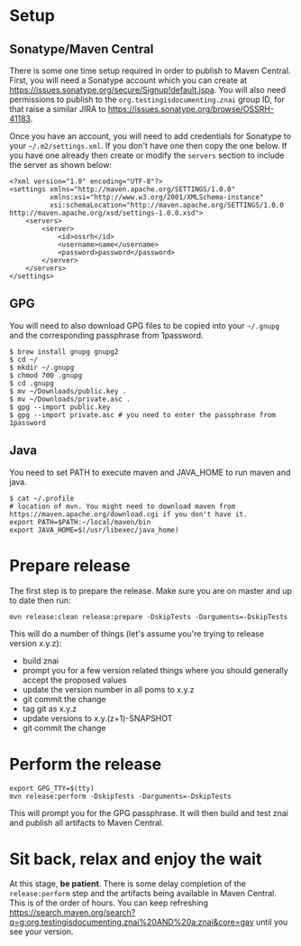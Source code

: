 # Setup

## Sonatype/Maven Central

There is some one time setup required in order to publish to Maven Central.  First, you will need a Sonatype account which
you can create at https://issues.sonatype.org/secure/Signup!default.jspa.  You will also need permissions to publish to
the `org.testingisdocumenting.znai` group ID, for that raise a similar JIRA to https://issues.sonatype.org/browse/OSSRH-41183.

Once you have an account, you will need to add credentials for Sonatype to your `~/.m2/settings.xml`.  If you don't have
one then copy the one below.  If you have one already then create or modify the `servers` section to include the server
as shown below:

```
<?xml version="1.0" encoding="UTF-8"?>
<settings xmlns="http://maven.apache.org/SETTINGS/1.0.0"
          xmlns:xsi="http://www.w3.org/2001/XMLSchema-instance"
          xsi:schemaLocation="http://maven.apache.org/SETTINGS/1.0.0 http://maven.apache.org/xsd/settings-1.0.0.xsd">
    <servers>
        <server>
            <id>ossrh</id>
            <username>name</username>
            <password>password</password>
        </server>
    </servers>
</settings>
```

## GPG

You will need to also download GPG files to be copied into your `~/.gnupg` and the corresponding passphrase from 1password.
```
$ brew install gnupg gnupg2
$ cd ~/
$ mkdir ~/.gnupg
$ chmod 700 .gnupg
$ cd .gnupg
$ mv ~/Downloads/public.key .
$ mv ~/Downloads/private.asc .
$ gpg --import public.key
$ gpg --import private.asc # you need to enter the passphrase from 1password
```

## Java
You need to set PATH to execute maven and JAVA_HOME to run maven and java.
```
$ cat ~/.profile 
# location of mvn. You might need to download maven from https://maven.apache.org/download.cgi if you don't have it.
export PATH=$PATH:~/local/maven/bin 
export JAVA_HOME=$(/usr/libexec/java_home)
```


# Prepare release

The first step is to prepare the release.  Make sure you are on master and up to date then run:

```
mvn release:clean release:prepare -DskipTests -Darguments=-DskipTests
```

This will do a number of things (let's assume you're trying to release version x.y.z):
* build znai
* prompt you for a few version related things where you should generally accept the proposed values
* update the version number in all poms to x.y.z
* git commit the change
* tag git as x.y.z
* update versions to x.y.(z+1)-SNAPSHOT
* git commit the change

# Perform the release

```
export GPG_TTY=$(tty)
mvn release:perform -DskipTests -Darguments=-DskipTests
```

This will prompt you for the GPG passphrase.  It will then build and test znai and publish all artifacts to Maven Central.

# Sit back, relax and enjoy the wait

At this stage, **be patient**.  There is some delay completion of the `release:perform` step and the artifacts being
available in Maven Central.  This is of the order of hours.  You can keep refreshing https://search.maven.org/search?q=g:org.testingisdocumenting.znai%20AND%20a:znai&core=gav
until you see your version.
